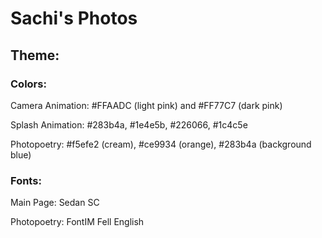 # Sachi's Photos

## Theme:
### Colors:
Camera Animation: #FFAADC (light pink) and #FF77C7 (dark pink)

Splash Animation: #283b4a, #1e4e5b, #226066, #1c4c5e

Photopoetry: #f5efe2 (cream), #ce9934 (orange), #283b4a (background blue)

### Fonts:
Main Page: Sedan SC

Photopoetry: FontIM Fell English
